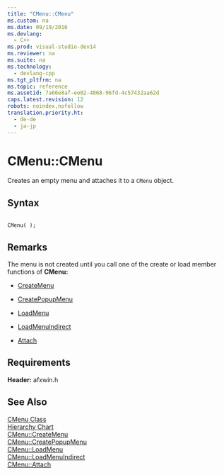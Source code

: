 ```yaml
---
title: "CMenu::CMenu"
ms.custom: na
ms.date: 09/19/2016
ms.devlang: 
  - C++
ms.prod: visual-studio-dev14
ms.reviewer: na
ms.suite: na
ms.technology: 
  - devlang-cpp
ms.tgt_pltfrm: na
ms.topic: reference
ms.assetid: 7a66e8af-ee02-4868-96fd-4c57432aa62d
caps.latest.revision: 12
robots: noindex,nofollow
translation.priority.ht: 
  - de-de
  - ja-jp
---
```

# CMenu::CMenu
Creates an empty menu and attaches it to a `CMenu` object.  
  
## Syntax  
  
```  
  
CMenu( );  
```  
  
## Remarks  
 The menu is not created until you call one of the create or load member functions of **CMenu:**  
  
-   [CreateMenu](../vs140/CMenu--CreateMenu.md)  
  
-   [CreatePopupMenu](../vs140/CMenu--CreatePopupMenu.md)  
  
-   [LoadMenu](../vs140/CMenu--LoadMenu.md)  
  
-   [LoadMenuIndirect](../vs140/CMenu--LoadMenuIndirect.md)  
  
-   [Attach](../vs140/CMenu--Attach.md)  
  
## Requirements  
 **Header:** afxwin.h  
  
## See Also  
 [CMenu Class](../vs140/CMenu-Class.md)   
 [Hierarchy Chart](../vs140/Hierarchy-Chart.md)   
 [CMenu::CreateMenu](../vs140/CMenu--CreateMenu.md)   
 [CMenu::CreatePopupMenu](../vs140/CMenu--CreatePopupMenu.md)   
 [CMenu::LoadMenu](../vs140/CMenu--LoadMenu.md)   
 [CMenu::LoadMenuIndirect](../vs140/CMenu--LoadMenuIndirect.md)   
 [CMenu::Attach](../vs140/CMenu--Attach.md)